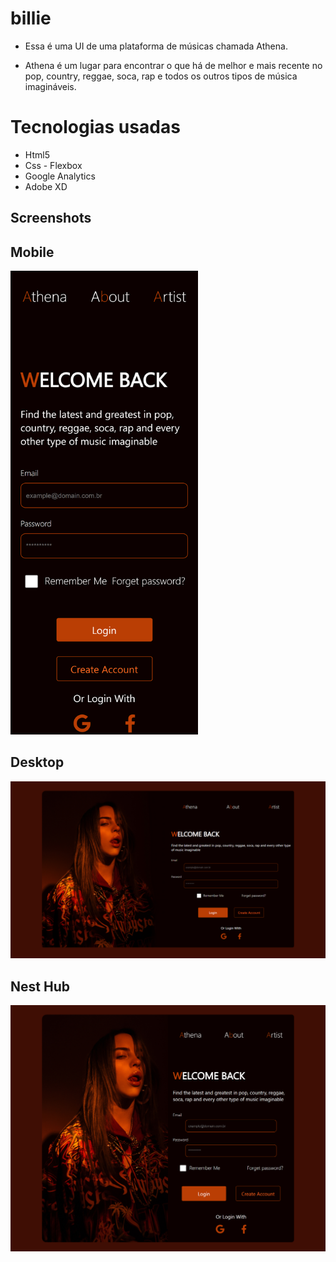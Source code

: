 # billie

- Essa é uma UI de uma plataforma de músicas chamada Athena.

- Athena é um lugar para encontrar o que há de melhor e mais recente no pop, country, reggae, soca, rap e todos os outros tipos de música imagináveis.

# Tecnologias usadas

- Html5
- Css - Flexbox
- Google Analytics
- Adobe XD

## Screenshots

## Mobile

<img src="./assets/screenshots/Iphone-3v.png" width="300px" heigth="300px">

## Desktop

<img src="./assets/screenshots/Desktop-3v.png"  width="1920px" heigth="1080px">

## Nest Hub

<img src="./assets/screenshots/Nesthub-3v.png" width="1024px" heigth="600px">
